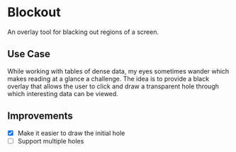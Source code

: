 # Blockout

An overlay tool for blacking out regions of a screen.

## Use Case

While working with tables of dense data, my eyes sometimes wander which makes reading 
at a glance a challenge. The idea is to provide a black overlay that allows the user 
to click and draw a transparent hole through which interesting data can be viewed.

## Improvements

- [X] Make it easier to draw the initial hole
- [ ] Support multiple holes